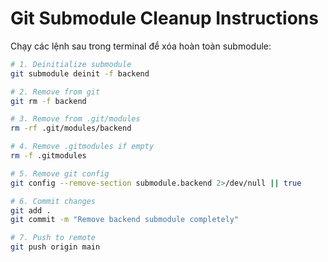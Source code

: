 # Git Submodule Cleanup Instructions

Chạy các lệnh sau trong terminal để xóa hoàn toàn submodule:
```bash
# 1. Deinitialize submodule
git submodule deinit -f backend

# 2. Remove from git
git rm -f backend

# 3. Remove from .git/modules
rm -rf .git/modules/backend

# 4. Remove .gitmodules if empty
rm -f .gitmodules

# 5. Remove git config
git config --remove-section submodule.backend 2>/dev/null || true

# 6. Commit changes
git add .
git commit -m "Remove backend submodule completely"

# 7. Push to remote
git push origin main
```

